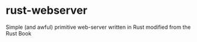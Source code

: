 # rust-webserver

Simple (and awful) primitive web-server written in Rust modified from the Rust Book 